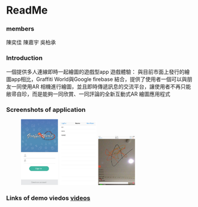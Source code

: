 # ReadMe
### members
陳奕佳
陳嘉宇
吳柏承


### Introduction
一個提供多人連線即時一起繪圖的遊戲型app
遊戲體驗：
與目前市面上發行的繪圖app相比，Graffiti World與Google firebase 結合，提供了使用者一個可以與朋友一同使用AR 相機進行繪圖，並且即時傳遞訊息的交流平台，讓使用者不再只能敝帚自珍，而是能夠一同欣賞、一同評論的全新互動式AR 繪圖應用程式



### Screenshots of application
<figure class="third">
    <img src="https://github.com/pipi3838/ARpainting/blob/try/login.png" title="login" width="100">
    <img src="https://github.com/pipi3838/ARpainting/blob/try/room.png" title="enter room" width="100">
    <img src="https://github.com/pipi3838/ARpainting/blob/try/paint.png" title="paint" width="100">
</figure>




### Links of demo viedos [videos](https://drive.google.com/file/d/19g0nX5VrQmjU774HkzAXO6ZhUwozEssp/view?usp=sharing)
